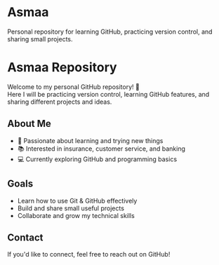 # Asmaa
Personal repository for learning GitHub, practicing version control, and sharing small projects.
# Asmaa Repository

Welcome to my personal GitHub repository! 🚀  
Here I will be practicing version control, learning GitHub features, and sharing different projects and ideas.  

## About Me
- 🌟 Passionate about learning and trying new things  
- 📚 Interested in insurance, customer service, and banking  
- 💻 Currently exploring GitHub and programming basics  

## Goals
- Learn how to use Git & GitHub effectively  
- Build and share small useful projects  
- Collaborate and grow my technical skills  

## Contact
If you'd like to connect, feel free to reach out on GitHub!  

